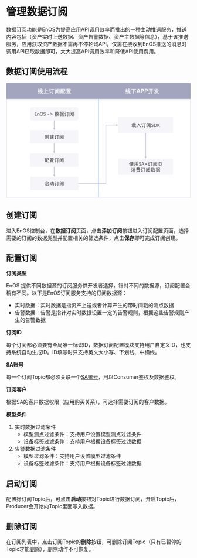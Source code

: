 # 管理数据订阅
数据订阅功能是EnOS为提高应用API调用效率而推出的一种主动推送服务，推送内容包括（资产实时上送数据、资产告警数据、资产主数据等信息），基于该推送服务，应用获取资产数据不需再不停轮询API，仅需在接收到EnOS推送的消息时调用API获取数据即可，大大提高API调用效率和降低API使用费用。

## 数据订阅使用流程
![](media/data_subscription_process.png)

## 创建订阅
进入EnOS控制台，在**数据订阅**页面，点击**添加订阅**按钮进入订阅配置页面，选择需要的订阅的数据类型并配置相关的筛选条件，点击**保存**即可完成订阅创建。

## 配置订阅
**订阅类型**

EnOS 提供不同数据源的订阅服务供开发者选择，针对不同的数据源，订阅配置会稍有不同。以下是EnOS订阅服务支持的订阅数据源：

- 实时数据：实时数据是指资产上送或者计算产生的带时间戳的测点数据
- 告警数据：告警是指针对实时数据设置一定的告警规则，根据这些告警规则产生的告警数据

**订阅ID**

每个订阅都必须要有全局唯一标识ID，数据订阅配置模块支持用户自定义ID，也支持系统自动生成ID。ID填写时只支持英文大小写、下划线、中横线。

**SA账号**

每一个订阅Topic都必须关联一个[SA账号](https://www.envisioniot.com/docs/app-development/zh_CN/latest/managing_apps.html)，用以Consumer鉴权及数据鉴权。

**订阅客户**

根据SA的客户数据权限（应用购买关系），可选择需要订阅的客户数据。

**模型条件**

1. 实时数据过滤条件
   - 模型测点过滤条件：支持用户设置模型测点过滤条件
   - 设备标签过滤条件：支持用户根据设备标签过滤数据
2. 告警数据过滤条件
   - 模型过滤条件：支持用户设置模型过滤条件
   - 设备标签过滤条件：支持用户根据设备标签过滤数据

## 启动订阅
配置好订阅Topic后，可点击**启动**按钮对Topic进行数据订阅，开启Topic后，Producer会开始向Topic里面写入数据。

## 删除订阅

在订阅列表中，点击订阅Topic的**删除**按钮，可删除订阅Topic（只有已暂停的Topic才能删除），删除动作不可恢复。
